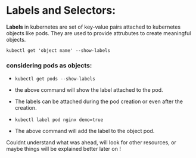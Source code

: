# Labels and Selectors:

**Labels** in kubernetes are set of key-value pairs attached to kubernetes objects like pods. They are used to provide attrubutes to create meaningful objects.

`kubectl get 'object name' --show-labels`

### considering pods as objects:

- `kubectl get pods --show-labels`
- the above command will show the label attached to the pod.
- The labels can be attached during the pod creation or even after the creation.

- `kubectl label pod nginx demo=true`

- The above command will add the label to the object pod.

Couldnt understand what was ahead, will look for other resources, or maybe things will be explained better later on !
